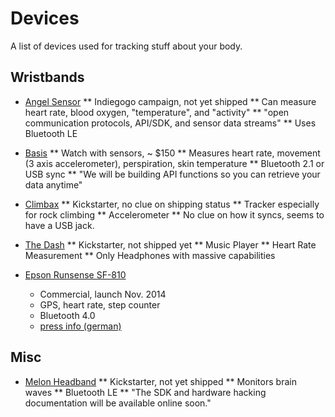 # Devices

A list of devices used for tracking stuff about your body.

## Wristbands
* [Angel Sensor](http://www.angelsensor.com/)
** Indiegogo campaign, not yet shipped
** Can measure heart rate, blood oxygen, "temperature", and "activity"
** "open communication protocols, API/SDK, and sensor data streams"
** Uses Bluetooth LE

* [Basis](http://www.mybasis.com/)
** Watch with sensors, ~ $150
** Measures heart rate, movement (3 axis accelerometer), perspiration, skin temperature
** Bluetooth 2.1 or USB sync
** "We will be building API functions so you can retrieve your data anytime"

* [Climbax](http://www.climbax.co.uk/)
** Kickstarter, no clue on shipping status
** Tracker especially for rock climbing
** Accelerometer
** No clue on how it syncs, seems to have a USB jack.

* [The Dash](http://www.bragi.com/)
** Kickstarter, not shipped yet
** Music Player
** Heart Rate Measurement
** Only Headphones with massive capabilities

* [Epson Runsense SF-810](http://www.epson.de/de/de/viewcon/corporatesite/cms/index/11217/?#view-range)
  * Commercial, launch Nov. 2014
  * GPS, heart rate, step counter
  * Bluetooth 4.0
  * [press info (german)](http://www.epson.de/de/de/viewcon/corporatesite/press/index?gatewayto=/de/de/content/press/messages/message.php%3Fid=4724%26filtercat=archive)


## Misc
* [Melon Headband](http://www.thinkmelon.com/)
** Kickstarter, not yet shipped
** Monitors brain waves
** Bluetooth LE
** "The SDK and hardware hacking documentation will be available online soon."